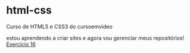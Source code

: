 # html-css
 Curso de HTML5 e CSS3 do cursoemvideo

estou aprendendo a criar sites e agora vou gerenciar meus repositórios!
<a href="https://jonasfabricio.github.io/html-css/exercicios/ex016/cor02.html">Exercício 16</a>